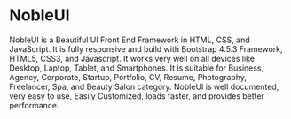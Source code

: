 # NobleUI
NobleUI is a Beautiful UI Front End Framework in HTML, CSS, and JavaScript.
It is fully responsive and build with Bootstrap 4.5.3 Framework, HTML5, CSS3, and Javascript. It works very well on all devices like Desktop, Laptop, Tablet, and Smartphones.
It is suitable for Business, Agency, Corporate, Startup, Portfolio, CV, Resume, Photography, Freelancer, Spa, and Beauty Salon category.
NobleUI is well documented, very easy to use, Easily Customized, loads faster, and provides better performance.

